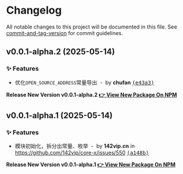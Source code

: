 # Changelog

All notable changes to this project will be documented in this file. See [commit-and-tag-version](https://github.com/absolute-version/commit-and-tag-version) for commit guidelines.

## v0.0.1-alpha.2 (2025-05-14)

### ✨ Features

- 优化`OPEN_SOURCE_ADDRESS`常量导出 &nbsp;-&nbsp; by **chufan** [<samp>(e43a3)</samp>](https://github.com/142vip/core-x/commit/e43a320)

**Release New Version v0.0.1-alpha.2 [👉 View New Package On NPM](https://www.npmjs.com/package/@142vip/open-source)**

## v0.0.1-alpha.1 (2025-05-14)

### ✨ Features

- 模块初始化，拆分出常量、枚举 &nbsp;-&nbsp; by **142vip.cn** in https://github.com/142vip/core-x/issues/550 [<samp>(a148b)</samp>](https://github.com/142vip/core-x/commit/a148ba4)

**Release New Version v0.0.1-alpha.1 [👉 View New Package On NPM](https://www.npmjs.com/package/@142vip/open-source)**